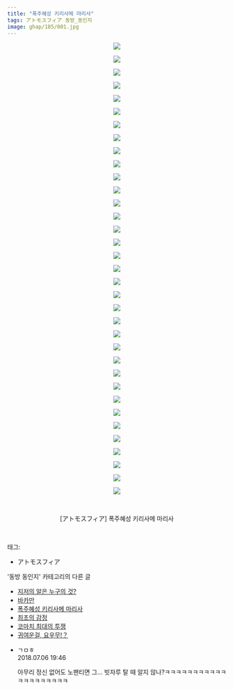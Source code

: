 ```yaml
---
title: "폭주혜성 키리사메 마리사"
tags: アトモスフィア 동방_동인지
image: ghap/185/001.jpg
---
```

<div class="article">
<p style="text-align: center; clear: none; float: none;"><img src="{{ site.nasurl }}/ghap/185/001.jpg"/></p>
<p style="text-align: center; clear: none; float: none;"><img src="{{ site.nasurl }}/ghap/185/002.png"/></p>
<p style="text-align: center; clear: none; float: none;"><img src="{{ site.nasurl }}/ghap/185/003.jpg"/></p>
<p style="text-align: center; clear: none; float: none;"><img src="{{ site.nasurl }}/ghap/185/004.jpg"/></p>
<p style="text-align: center; clear: none; float: none;"><img src="{{ site.nasurl }}/ghap/185/005.jpg"/></p>
<p style="text-align: center; clear: none; float: none;"><img src="{{ site.nasurl }}/ghap/185/006.jpg"/></p>
<p style="text-align: center; clear: none; float: none;"><img src="{{ site.nasurl }}/ghap/185/007.jpg"/></p>
<p style="text-align: center; clear: none; float: none;"><img src="{{ site.nasurl }}/ghap/185/008.jpg"/></p>
<p style="text-align: center; clear: none; float: none;"><img src="{{ site.nasurl }}/ghap/185/009.jpg"/></p>
<p style="text-align: center; clear: none; float: none;"><img src="{{ site.nasurl }}/ghap/185/010.jpg"/></p>
<p style="text-align: center; clear: none; float: none;"><img src="{{ site.nasurl }}/ghap/185/011.jpg"/></p>
<p style="text-align: center; clear: none; float: none;"><img src="{{ site.nasurl }}/ghap/185/012.jpg"/></p>
<p style="text-align: center; clear: none; float: none;"><img src="{{ site.nasurl }}/ghap/185/013.jpg"/></p>
<p style="text-align: center; clear: none; float: none;"><img src="{{ site.nasurl }}/ghap/185/014.jpg"/></p>
<p style="text-align: center; clear: none; float: none;"><img src="{{ site.nasurl }}/ghap/185/015.jpg"/></p>
<p style="text-align: center; clear: none; float: none;"><img src="{{ site.nasurl }}/ghap/185/016.jpg"/></p>
<p style="text-align: center; clear: none; float: none;"><img src="{{ site.nasurl }}/ghap/185/017.jpg"/></p>
<p style="text-align: center; clear: none; float: none;"><img src="{{ site.nasurl }}/ghap/185/018.jpg"/></p>
<p style="text-align: center; clear: none; float: none;"><img src="{{ site.nasurl }}/ghap/185/019.jpg"/></p>
<p style="text-align: center; clear: none; float: none;"><img src="{{ site.nasurl }}/ghap/185/020.jpg"/></p>
<p style="text-align: center; clear: none; float: none;"><img src="{{ site.nasurl }}/ghap/185/021.jpg"/></p>
<p style="text-align: center; clear: none; float: none;"><img src="{{ site.nasurl }}/ghap/185/022.jpg"/></p>
<p style="text-align: center; clear: none; float: none;"><img src="{{ site.nasurl }}/ghap/185/023.jpg"/></p>
<p style="text-align: center; clear: none; float: none;"><img src="{{ site.nasurl }}/ghap/185/024.jpg"/></p>
<p style="text-align: center; clear: none; float: none;"><img src="{{ site.nasurl }}/ghap/185/025.jpg"/></p>
<p style="text-align: center; clear: none; float: none;"><img src="{{ site.nasurl }}/ghap/185/026.jpg"/></p>
<p style="text-align: center; clear: none; float: none;"><img src="{{ site.nasurl }}/ghap/185/027.jpg"/></p>
<p style="text-align: center; clear: none; float: none;"><img src="{{ site.nasurl }}/ghap/185/028.jpg"/></p>
<p style="text-align: center; clear: none; float: none;"><img src="{{ site.nasurl }}/ghap/185/029.jpg"/></p>
<p style="text-align: center; clear: none; float: none;"><img src="{{ site.nasurl }}/ghap/185/030.jpg"/></p>
<p style="text-align: center; clear: none; float: none;"><img src="{{ site.nasurl }}/ghap/185/031.jpg"/></p>
<p style="text-align: center; clear: none; float: none;"><img src="{{ site.nasurl }}/ghap/185/032.png"/></p>
<p style="text-align: center; clear: none; float: none;"><img src="{{ site.nasurl }}/ghap/185/033.png"/></p>
<p style="text-align: center; clear: none; float: none;"><img src="{{ site.nasurl }}/ghap/185/034.png"/></p>
<p style="text-align: center; clear: none; float: none;"><img src="{{ site.nasurl }}/ghap/185/035.jpg"/></p>
<p style="text-align: center; clear: none; float: none;"><br/></p>
<p style="text-align: center; clear: none; float: none;">[アトモスフィア] 폭주혜성 키리사메 마리사</p>
<p><br/></p>
</div><div class="tagTrail">
<p>태그: </p>
<ul>
<li>アトモスフィア</li>
</ul>
</div><div class="another">
<p>'동방 동인지' 카테고리의 다른 글</p>
<ul>
<li><a href="/2016-06-18-ghap_187">지저의 알은 누구의 것?</a></li>
<li><a href="/2016-06-18-ghap_186">바카만</a></li>
<li><a href="/2016-06-18-ghap_185">폭주혜성 키리사메 마리사</a></li>
<li><a href="/2016-06-18-ghap_184">최초의 감정</a></li>
<li><a href="/2016-06-18-ghap_183">코마치 최대의 투쟁</a></li>
<li><a href="/2016-06-18-ghap_182">귀여운걸, 요우무!？</a></li>
</ul>
</div><div class="cb_module cb_fluid">
<div class="cb_wrt cb_profile">
<div class="comment">
<ul>
<li class="cb_thumb_off" id="comment15281623">
<div class="cb_comment_area">
<div class="cb_info_area">
<div class="cb_section">
<span class="cb_nick_name">ㄱㅁㅎ</span>
</div>
<div class="cb_section">
<span class="cb_date">2018.07.06 19:46 </span>
</div>
</div>
<div class="cb_dsc_comment">
<p class="cb_dsc">
											아무리 정신 없어도 노팬티면 그... 빗자루 탈 때 알지 않나?ㅋㅋㅋㅋㅋㅋㅋㅋㅋㅋㅋㅋㅋㅋㅋㅋㅋㅋㅋㅋ
										</p>
</div>
</div></li>
</ul>
</div>
</div><!-- commentList close -->
</div>